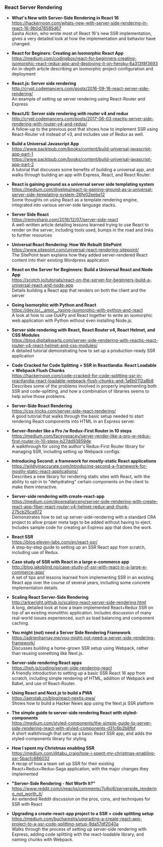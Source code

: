 ### React Server Rendering

- **What's New with Server-Side Rendering in React 16**  
  https://hackernoon.com/whats-new-with-server-side-rendering-in-react-16-9b0d78585d67  
  Sasha Aickin, who wrote most of React 16's new SSR implementation, gives a very detailed look at how the implementation and behavior have changed.

- **React for Beginers: Creating an Isomorphic React App**  
  https://medium.com/codingbox/react-for-beginners-creating-isomorphic-react-redux-app-and-deploying-it-on-heroku-6a313f8f3693  
  An in-depth article describing an isomorphic project configuration and deployment
  
- **React.js: Server side rendering**  
  http://crypt.codemancers.com/posts/2016-09-16-react-server-side-rendering/  
  An example of setting up server rendering using React-Router and Express
  
- **ReactJS: Server side rendering with router v4 and redux**  
  http://crypt.codemancers.com/posts/2017-06-03-reactjs-server-side-rendering-with-router-v4-and-redux/  
  A follow-up to the previous post that shows how to implement SSR using React-Router v4 instead of v3, and includes use of Redux as well.
  
- **Build a Universal Javascript App**  
  https://www.packtpub.com/books/content/build-universal-javascript-app-part-1  
  https://www.packtpub.com/books/content/build-universal-javascript-app-part-2  
  A tutorial that discusses some benefits of building a universal app, and walks through building an app with Express, React, and React Router.
  
- **React is gaining ground as a universal server side templating system**  
  https://medium.com/@velmu/react-is-gaining-ground-as-a-universal-server-side-templating-system-26fe02eebe12  
  Some thoughts on using React as a template rendering engine, integrated into various server-side language stacks.
  
- **Server Side React**  
  https://remysharp.com/2016/12/07/server-side-react  
  A well-written article detailing lessons learned trying to use React to render on the server, including tools used, bumps in the road and links to further resources
  
- **Universal React Rendering: How We Rebuilt SitePoint**  
  https://www.sitepoint.com/universal-react-rendering-sitepoint/  
  The SitePoint team explains how they added server-rendered React content into their existing Wordpress application

- **React on the Server for Beginners: Build a Universal React and Node App**  
  https://scotch.io/tutorials/react-on-the-server-for-beginners-build-a-universal-react-and-node-app  
  Details building a React app that renders on both the client and the server
  
- **Going Isomorphic with Python and React**  
  https://dev.to/__amol__/going-isomorphic-with-python-and-react  
  A look at how to use DukPy and React together to write an isomorphic web application with Python without even installing Node.js.
  
- **Server side rendering with React, React Router v4, React Helmet, and CSS Modules**  
  https://blog.digitalkwarts.com/server-side-rendering-with-reactjs-react-router-v4-react-helmet-and-css-modules/  
  A detailed tutorial demonstrating how to set up a production-ready SSR application
  
- **Code Cracked for Code Splitting + SSR in Reactlandia: React Loadable + Webpack Flush Chunks**  
  https://hackernoon.com/code-cracked-for-code-splitting-ssr-in-reactlandia-react-loadable-webpack-flush-chunks-and-1a6b0112a8b8  
  Describes some of the problems involved in properly implementing both SSR and code-splitting, and how a combination of libraries seems to help solve those problems.
  
- **Server-Side React Rendering**  
  https://css-tricks.com/server-side-react-rendering/  
  A good tutorial that walks through the basic setup needed to start rendering React components into HTML in an Express server.
  

- **Server-Render like a Pro /w Redux-First Router in 10 steps**  
  https://medium.com/faceyspacey/server-render-like-a-pro-w-redux-first-router-in-10-steps-b27dd93859de  
  A walkthrough for using the author's Redux-First Router library for managing SSR, including setting up Webpack configs.
  
- **Introducing Second: a framework for mostly-static React applications**  
  https://wildlyinaccurate.com/introducing-second-a-framework-for-mostly-static-react-applications/  
  Describes a new library for rendering static sites with React, with the ability to opt-in to "dehydrating" certain components on the client to make them interactive.
  
- **Server-side rendering with create-react-app**  
  https://medium.com/@cereallarceny/server-side-rendering-with-create-react-app-fiber-react-router-v4-helmet-redux-and-thunk-275cb25ca972  
  Demonstrates how to set up server-side-rendering with a standard CRA project to allow proper meta tags to be added without having to eject.  Includes sample code for creating an Express app that does the work.
  
- **React SSR**  
  https://blog.eleven-labs.com/en/react-ssr/  
  A step-by-step guide to setting up an SSR React app from scratch, including use of Redux.
  
- **Case study of SSR with React in a large e-commerce app**  
  http://blog.jakoblind.no/case-study-of-ssr-with-react-in-a-large-e-commerce-app/  
  A set of tips and lessons learned from implementing SSR in an existing React app over the course of several years, including some concrete implementation details.
  
- **Scaling React Server-Side Rendering**  
  http://arkwright.github.io/scaling-react-server-side-rendering.html  
  A long, detailed look at how a team implemented React+Redux SSR on top of an existing monolithic application.  Includes discussion of many real-world issues experienced, such as load balancing and component caching.

- **You might (not) need a Server Side Rendering Framework**  
  https://adrienharnay.me/you-might-not-need-a-server-side-rendering-framework/  
  Discusses building a home-grown SSR setup using Webpack, rather than reusing something like Next.js.
  
- **Server-side rendering React apps**  
  https://hph.is/coding/server-side-rendering-react  
  A friendly introduction to setting up a basic SSR React 16 app from scratch, including simple rendering of HTML, addition of Webpack and Babel, and use of React-Router.
  
- **Using React and Next.js to build a PWA**  
  https://aerolab.co/blog/react-nextjs-pwa/  
  Shows how to build a Hacker News app using the Next.js SSR platform
  
- **The simple guide to server-side rendering React with styled-components**  
  https://medium.com/styled-components/the-simple-guide-to-server-side-rendering-react-with-styled-components-d31c6b2b8fbf  
  A short walkthrough that sets up a basic React SSR app, and adds the styled-components library for styling
  
- **How I spent my Christmas enabling SSR**  
  https://medium.com/@tabu_craig/how-i-spent-my-christmas-enabling-ssr-5bacfc686032  
  A recap of how a team set up SSR for their existing React+Redux+Redux-Saga application, with the major changes they implemented
  
- **"Server-Side Rendering - Not Worth It?"**  
  https://www.reddit.com/r/reactjs/comments/7o6oj6/serverside_rendering_not_worth_it/  
  An extended Reddit discussion on the pros, cons, and techniques for SSR with React
  
- **Upgrading a create-react-app project to a SSR + code splitting setup**  
  https://medium.com/bucharestjs/upgrading-a-create-react-app-project-to-a-ssr-code-splitting-setup-9da57df2040a  
  Walks through the process of setting up server-side rendering with Express, adding code splitting with the react-loadable library, and naming chunks with Webpack.